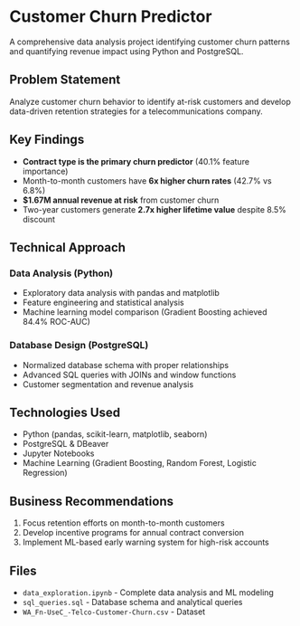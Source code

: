 # Customer Churn Predictor

A comprehensive data analysis project identifying customer churn patterns and quantifying revenue impact using Python and PostgreSQL.

## Problem Statement

Analyze customer churn behavior to identify at-risk customers and develop data-driven retention strategies for a telecommunications company.

## Key Findings

- **Contract type is the primary churn predictor** (40.1% feature importance)
- Month-to-month customers have **6x higher churn rates** (42.7% vs 6.8%)
- **$1.67M annual revenue at risk** from customer churn
- Two-year customers generate **2.7x higher lifetime value** despite 8.5% discount

## Technical Approach

### Data Analysis (Python)
- Exploratory data analysis with pandas and matplotlib
- Feature engineering and statistical analysis
- Machine learning model comparison (Gradient Boosting achieved 84.4% ROC-AUC)

### Database Design (PostgreSQL)
- Normalized database schema with proper relationships
- Advanced SQL queries with JOINs and window functions
- Customer segmentation and revenue analysis

## Technologies Used
- Python (pandas, scikit-learn, matplotlib, seaborn)
- PostgreSQL & DBeaver
- Jupyter Notebooks
- Machine Learning (Gradient Boosting, Random Forest, Logistic Regression)

## Business Recommendations

1. Focus retention efforts on month-to-month customers
2. Develop incentive programs for annual contract conversion
3. Implement ML-based early warning system for high-risk accounts

## Files
- `data_exploration.ipynb` - Complete data analysis and ML modeling
- `sql_queries.sql` - Database schema and analytical queries
- `WA_Fn-UseC_-Telco-Customer-Churn.csv` - Dataset
